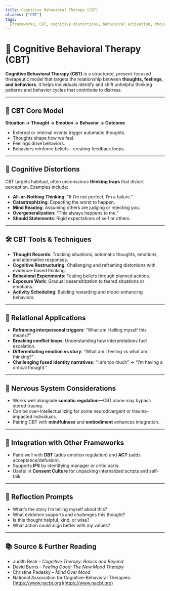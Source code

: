 ```yaml
---
title: Cognitive Behavioral Therapy (CBT)
aliases: ["CBT"]
tags:
  [frameworks, CBT, cognitive distortions, behavioral activation, thought work]
---
```


<!-- @format -->

# 🧠 Cognitive Behavioral Therapy (CBT)

**Cognitive Behavioral Therapy (CBT)** is a structured, present-focused therapeutic model that targets the relationship between **thoughts, feelings, and behaviors**. It helps individuals identify and shift unhelpful thinking patterns and behavior cycles that contribute to distress.

---

## 🔄 CBT Core Model

**Situation → Thought → Emotion → Behavior → Outcome**

- External or internal events trigger automatic thoughts.
- Thoughts shape how we feel.
- Feelings drive behaviors.
- Behaviors reinforce beliefs—creating feedback loops.

---

## 🔎 Cognitive Distortions

CBT targets habitual, often unconscious **thinking traps** that distort perception. Examples include:

- **All-or-Nothing Thinking**: “If I’m not perfect, I’m a failure.”
- **Catastrophizing**: Expecting the worst to happen.
- **Mind Reading**: Assuming others are judging or rejecting you.
- **Overgeneralization**: “This always happens to me.”
- **Should Statements**: Rigid expectations of self or others.

---

## 🛠 CBT Tools & Techniques

- **Thought Records**: Tracking situations, automatic thoughts, emotions, and alternative responses.
- **Cognitive Restructuring**: Challenging and reframing distortions with evidence-based thinking.
- **Behavioral Experiments**: Testing beliefs through planned actions.
- **Exposure Work**: Gradual desensitization to feared situations or emotions.
- **Activity Scheduling**: Building rewarding and mood-enhancing behaviors.

---

## 💬 Relational Applications

- **Reframing interpersonal triggers**: “What am I telling myself this means?”
- **Breaking conflict loops**: Understanding how interpretations fuel escalation.
- **Differentiating emotion vs story**: “What am I feeling vs what am I thinking?”
- **Challenging fused identity narratives**: “I am too much” → “I’m having a critical thought.”

---

## 🧠 Nervous System Considerations

- Works well alongside **somatic regulation**—CBT alone may bypass stored trauma.
- Can be over-intellectualizing for some neurodivergent or trauma-impacted individuals.
- Pairing CBT with **mindfulness** and **embodiment** enhances integration.

---

## 🔄 Integration with Other Frameworks

- Pairs well with **DBT** (adds emotion regulation) and **ACT** (adds acceptance/defusion).
- Supports **IFS** by identifying manager or critic parts.
- Useful in **Consent Culture** for unpacking internalized scripts and self-talk.

---

## 🔁 Reflection Prompts

- What’s the story I’m telling myself about this?
- What evidence supports and challenges this thought?
- Is this thought helpful, kind, or wise?
- What action could align better with my values?

---

## 📚 Source & Further Reading

- Judith Beck – _Cognitive Therapy: Basics and Beyond_
- David Burns – _Feeling Good: The New Mood Therapy_
- Christine Padesky – _Mind Over Mood_
- National Association for Cognitive-Behavioral Therapies: [https://www.nacbt.org](https://www.nacbt.org)
